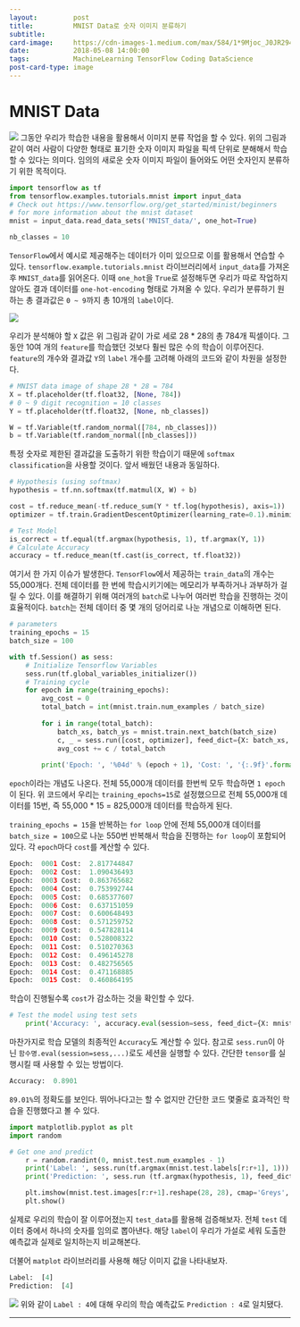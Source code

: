 ```yaml
---
layout:         post
title:          MNIST Data로 숫자 이미지 분류하기
subtitle:       
card-image:     https://cdn-images-1.medium.com/max/584/1*9Mjoc_J0JR294YwHGXwCeg.jpeg
date:           2018-05-08 14:00:00
tags:           MachineLearning TensorFlow Coding DataScience
post-card-type: image
---
```


# MNIST Data
![](https://cdn-images-1.medium.com/max/584/1*9Mjoc_J0JR294YwHGXwCeg.jpeg)
그동안 우리가 학습한 내용을 활용해서 이미지 분류 작업을 할 수 있다. 위의 그림과 같이 여러 사람이 다양한 형태로 표기한 숫자 이미지 파일을 픽섹 단위로 분해해서 학습할 수 있다는 의미다. 임의의 새로운 숫자 이미지 파일이 들어와도 어떤 숫자인지 분류하기 위한 목적이다.
```python
import tensorflow as tf
from tensorflow.examples.tutorials.mnist import input_data
# Check out https://www.tensorflow.org/get_started/minist/beginners
# for more information about the mnist dataset
mnist = input_data.read_data_sets('MNIST_data/', one_hot=True)

nb_classes = 10
```
```TensorFlow```에서 예시로 제공해주는 데이터가 이미 있으므로 이를 활용해서 연습할 수 있다. ```tensorflow.example.tutorials.mnist``` 라이브러리에서 ```input_data```를 가져온 후 ```MNIST_data```를 읽어온다. 이때 ```one_hot```을 ```True```로 설정해두면 우리가 따로 작업하지 않아도 결과 데이터를 ```one-hot-encoding``` 형태로 가져올 수 있다. 우리가 분류하기 원하는 총 결과값은 ```0 ~ 9```까지 총 10개의 ```label```이다. 

![](https://lh3.googleusercontent.com/jfwqx5A2C1HVrtVOjlRKQNdPGWxrPpnWYYrzOwyUn1WO92mLcXipRv7VNpDML-ALCrtKtZ7izq4=w326-h339-no)

우리가 분석해야 할 ```X``` 값은 위 그림과 같이 가로 세로 28 * 28의 총 784개 픽셀이다. 그동안 10여 개의 ```feature```를 학습했던 것보다 훨씬 많은 수의 학습이 이루어진다. ```feature```의 개수와 결과값 ```Y```의 ```label``` 개수를 고려해 아래의 코드와 같이 차원을 설정한다.
```python
# MNIST data image of shape 28 * 28 = 784
X = tf.placeholder(tf.float32, [None, 784])
# 0 ~ 9 digit recognition = 10 classes
Y = tf.placeholder(tf.float32, [None, nb_classes])

W = tf.Variable(tf.random_normal([784, nb_classes]))
b = tf.Variable(tf.random_normal([nb_classes]))
```
특정 숫자로 제한된 결과값을 도출하기 위한 학습이기 때문에 ```softmax classification```을 사용할 것이다. 앞서 배웠던 내용과 동일하다.
```python
# Hypothesis (using softmax)
hypothesis = tf.nn.softmax(tf.matmul(X, W) + b)

cost = tf.reduce_mean(-tf.reduce_sum(Y * tf.log(hypothesis), axis=1))
optimizer = tf.train.GradientDescentOptimizer(learning_rate=0.1).minimize(cost)

# Test Model
is_correct = tf.equal(tf.argmax(hypothesis, 1), tf.argmax(Y, 1))
# Calculate Accuracy
accuracy = tf.reduce_mean(tf.cast(is_correct, tf.float32))
```
여기서 한 가지 이슈가 발생한다. ```TensorFlow```에서 제공하는 ```train_data```의 개수는 55,000개다. 전체 데이터를 한 번에 학습시키기에는 메모리가 부족하거나 과부하가 걸릴 수 있다. 이를 해결하기 위해 여러개의 ```batch```로 나누어 여러번 학습을 진행하는 것이 효율적이다. ```batch```는 전체 데이터 중 몇 개의 덩어리로 나눈 개념으로 이해하면 된다.
```python
# parameters
training_epochs = 15
batch_size = 100

with tf.Session() as sess:
    # Initialize Tensorflow Variables
    sess.run(tf.global_variables_initializer())
    # Training cycle
    for epoch in range(training_epochs):
        avg_cost = 0
        total_batch = int(mnist.train.num_examples / batch_size)
        
        for i in range(total_batch):
            batch_xs, batch_ys = mnist.train.next_batch(batch_size)
            c, _ = sess.run([cost, optimizer], feed_dict={X: batch_xs, Y: batch_ys})
            avg_cost += c / total_batch
            
        print('Epoch: ', '%04d' % (epoch + 1), 'Cost: ', '{:.9f}'.format(avg_cost))
```
```epoch```이라는 개념도 나온다. 전체 55,000개 데이터를 한번씩 모두 학습하면 ```1 epoch```이 된다. 위 코드에서 우리는 ```training_epochs=15```로 설정했으므로 전체 55,000개 데이터를 15번, 즉 55,000 * 15 = 825,000개 데이터를 학습하게 된다.

```training_epochs = 15```을 반복하는 ```for loop``` 안에 전체 55,000개 데이터를 ```batch_size = 100```으로 나눈 550번 반복해서 학습을 진행하는 ```for loop```이 포함되어 있다. 각 ```epoch```마다 ```cost```를 계산할 수 있다.
```python
Epoch:  0001 Cost:  2.817744847
Epoch:  0002 Cost:  1.090436493
Epoch:  0003 Cost:  0.863765682
Epoch:  0004 Cost:  0.753992744
Epoch:  0005 Cost:  0.685377607
Epoch:  0006 Cost:  0.637151059
Epoch:  0007 Cost:  0.600648493
Epoch:  0008 Cost:  0.571259752
Epoch:  0009 Cost:  0.547828114
Epoch:  0010 Cost:  0.528008322
Epoch:  0011 Cost:  0.510270363
Epoch:  0012 Cost:  0.496145278
Epoch:  0013 Cost:  0.482756565
Epoch:  0014 Cost:  0.471168885
Epoch:  0015 Cost:  0.460864195
```
학습이 진행될수록 ```cost```가 감소하는 것을 확인할 수 있다.
```python
# Test the model using test sets
    print('Accuracy: ', accuracy.eval(session=sess, feed_dict={X: mnist.test.images, Y: mnist.test.labels}))
```
마찬가지로 학습 모델의 최종적인 ```Accuracy```도 계산할 수 있다. 참고로 ```sess.run```이 아닌 ```함수명.eval(session=sess,...)```로도 세션을 실행할 수 있다. 간단한 ```tensor```를 실행시킬 때 사용할 수 있는 방법이다.
```python
Accuracy:  0.8901
```
```89.01%```의 정확도를 보인다. 뛰어나다고는 할 수 없지만 간단한 코드 몇줄로 효과적인 학습을 진행했다고 볼 수 있다.
```python
import matplotlib.pyplot as plt
import random

# Get one and predict
    r = random.randint(0, mnist.test.num_examples - 1)
    print('Label: ', sess.run(tf.argmax(mnist.test.labels[r:r+1], 1)))
    print('Prediction: ', sess.run (tf.argmax(hypothesis, 1), feed_dict={X: mnist.test.images[r:r+1]}))

    plt.imshow(mnist.test.images[r:r+1].reshape(28, 28), cmap='Greys', interpolation='nearest')
    plt.show()
```
실제로 우리의 학습이 잘 이루어졌는지 ```test_data```를 활용해 검증해보자. 전체 ```test``` 데이터 중에서 하나의 숫자를 임의로 뽑아낸다. 해당 ```label```이 우리가 가설로 세워 도출한 예측값과 실제로 일치하는지 비교해본다.

더불어 ```matplot``` 라이브러리를 사용해 해당 이미지 값을 나타내보자.
```python
Label:  [4]
Prediction:  [4]
```
![](https://lh3.googleusercontent.com/2KbD-OF_nd-JLyobhnZ05XU4cVFTEyI9k8h_tz1W6GfHYaKlIMamcBSEJQ6vKJ1lr6KMD6UTUoS7Cj9JJqJndKp1KzNDGe6XiPg910Qlz0b_lMRnDISvbs1PkNz3LI39YM1bwOICwtoFrZTxk7j6lC8TE2Dc_5eoCDVuVdxKYCBFlnAt5l9mGGfaU7K7FGR7T0Bx8pkz3XYJpN8BXCqrU-ejEpWkJ1m5OHXPouyc7sNN54gnIdg3DXSkmtVIHsiZoqd4Ah9ni7XcpPcgQOb8eHnEeniDlqpVwDDKVpOIaOagp5Lqg0zg6Ngv65aJ8MCn1l-55RZpxo5Hy4XuK5OwgdDo2f5ArX0Q1VtL2LrgXa1QNV-cmqMufNL8T1rlBBxJOq-8EAwypMq_ZGF9HGl3xr1XA9lc6bIkjN0v7RiaVHX-g0GDkKm6DXXiDwuWOPJwkkNIPI_GOPC8dLKxzpCwqHwqMVKG5UOE7K274MilEGvKqCv3exF6q_oibaGZueXaLo1VNL1OjI7jKN3r7qkbtMnU8MmAfSxOFYv_kfEaUbXoDj647EEFcTZfz1OWhzhwobicQJN_WrUq1GVCX9aDihdCwTvfwIDhp7dtVeGw=w255-h252-no)
위와 같이 ```Label : 4```에 대해 우리의 학습 예측값도 ```Prediction : 4```로 일치됐다. 

---
